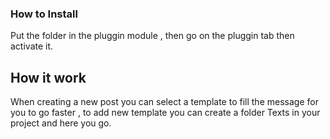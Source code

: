 ### How to Install

Put the folder in the pluggin module , then go on the pluggin tab then activate it.

## How it work

When creating a new post you can select a template to fill the message for you to go faster , to add new template you can create a folder Texts in your project and here you go.
